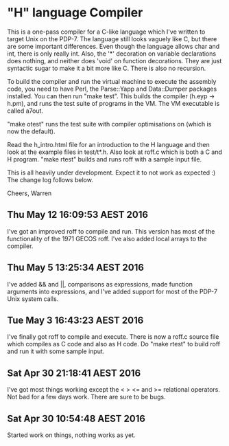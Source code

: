 "H" language Compiler
=====================

This is a one-pass compiler for a C-like language which I've written to
target Unix on the PDP-7. The language still looks vaguely like C, but there
are some important differences. Even though the language allows char and int,
there is only really int. Also, the '*' decoration on variable declarations
does nothing, and neither does 'void' on function decorations. They are just
syntactic sugar to make it a bit more like C. There is also no recursion.

To build the compiler and run the virtual machine to execute the assembly code,
you need to have Perl, the Parse::Yapp and Data::Dumper packages installed.
You can then run "make test". This builds the compiler (h.eyp -> h.pm), and
runs the test suite of programs in the VM. The VM executable is called a7out.

"make otest" runs the test suite with compiler optimisations on (which is
now the default).

Read the h_intro.html file for an introduction to the H language and then
look at the example files in test/t*.h. Also look at roff.c which is both a
C and H program. "make rtest" builds and runs roff with a sample input file.

This is all heavily under development. Expect it to not work as expected :)
The change log follows below.

Cheers, Warren

Thu May 12 16:09:53 AEST 2016
-----------------------------
I've got an improved roff to compile and run. This version has most of
the functionality of the 1971 GECOS roff. I've also added local arrays
to the compiler.

Thu May  5 13:25:34 AEST 2016
-----------------------------
I've added && and ||, comparisons as expressions, made function arguments
into expressions, and I've added support for most of the PDP-7 Unix
system calls.

Tue May  3 16:43:23 AEST 2016
-----------------------------
I've finally got roff to compile and execute. There is now a roff.c
source file which compiles as C code and also as H code. Do "make rtest"
to build roff and run it with some sample input.

Sat Apr 30 21:18:41 AEST 2016
-----------------------------
I've got most things working except the < > <= and >= relational operators.
Not bad for a few days work. There are sure to be bugs.

Sat Apr 30 10:54:48 AEST 2016
-----------------------------
Started work on things, nothing works as yet.
